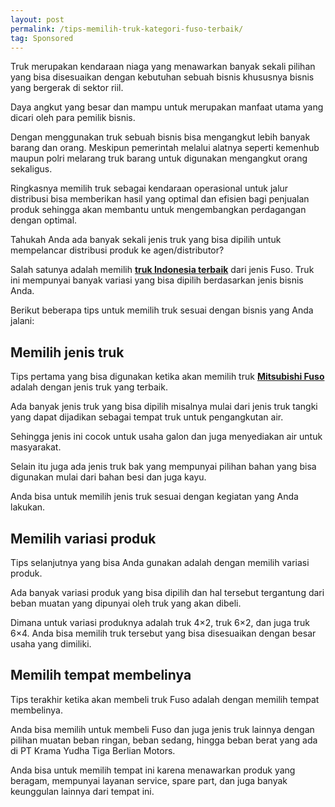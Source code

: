 ```yaml
---
layout: post
permalink: /tips-memilih-truk-kategori-fuso-terbaik/
tag: Sponsored
---
```

Truk merupakan kendaraan niaga yang menawarkan banyak sekali pilihan yang bisa disesuaikan dengan kebutuhan sebuah bisnis khususnya bisnis yang bergerak di sektor riil. 

Daya angkut yang besar dan mampu untuk merupakan manfaat utama yang dicari oleh para pemilik bisnis. 

Dengan menggunakan truk sebuah bisnis bisa mengangkut lebih banyak barang dan orang. Meskipun pemerintah melalui alatnya seperti kemenhub maupun polri melarang truk barang untuk digunakan mengangkut orang sekaligus.

Ringkasnya memilih truk sebagai kendaraan operasional untuk jalur distribusi bisa memberikan hasil yang optimal dan efisien bagi penjualan produk sehingga akan membantu untuk mengembangkan perdagangan dengan optimal. 

Tahukah Anda ada banyak sekali jenis truk yang bisa dipilih untuk mempelancar distribusi produk ke agen/distributor? 

Salah satunya adalah memilih **[truk Indonesia terbaik](https://ktbfuso.co.id/)** dari jenis Fuso. Truk ini mempunyai banyak variasi yang bisa dipilih berdasarkan jenis bisnis Anda. 

Berikut beberapa tips untuk memilih truk sesuai dengan bisnis yang Anda jalani:

## Memilih jenis truk

Tips pertama yang bisa digunakan ketika akan memilih truk **[Mitsubishi Fuso](https://ktbfuso.co.id/)** adalah dengan jenis truk yang terbaik. 

Ada banyak jenis truk yang bisa dipilih misalnya mulai dari jenis truk tangki yang dapat dijadikan sebagai tempat truk untuk pengangkutan air. 

Sehingga jenis ini cocok untuk usaha galon dan juga menyediakan air untuk masyarakat. 

Selain itu juga ada jenis truk bak yang mempunyai pilihan bahan yang bisa digunakan mulai dari bahan besi dan juga kayu. 

Anda bisa untuk memilih jenis truk sesuai dengan kegiatan yang Anda lakukan.

## Memilih variasi produk

Tips selanjutnya yang bisa Anda gunakan adalah dengan memilih variasi produk. 

Ada banyak variasi produk yang bisa dipilih dan hal tersebut tergantung dari beban muatan yang dipunyai oleh truk yang akan dibeli. 

Dimana untuk variasi produknya adalah truk 4&#215;2, truk 6&#215;2, dan juga truk 6&#215;4. Anda bisa memilih truk tersebut yang bisa disesuaikan dengan besar usaha yang dimiliki.

## Memilih tempat membelinya

Tips terakhir ketika akan membeli truk Fuso adalah dengan memilih tempat membelinya. 

Anda bisa memilih untuk membeli Fuso dan juga jenis truk lainnya dengan pilihan muatan beban ringan, beban sedang, hingga beban berat yang ada di PT Krama Yudha Tiga Berlian Motors. 

Anda bisa untuk memilih tempat ini karena menawarkan produk yang beragam, mempunyai layanan service, spare part, dan juga banyak keunggulan lainnya dari tempat ini.

